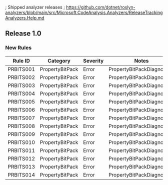 ﻿; Shipped analyzer releases
; https://github.com/dotnet/roslyn-analyzers/blob/main/src/Microsoft.CodeAnalysis.Analyzers/ReleaseTrackingAnalyzers.Help.md

## Release 1.0

### New Rules

Rule ID | Category | Severity | Notes
--------|----------|----------|-------
PRBITS001 | PropertyBitPack | Error | PropertyBitPackDiagnostics
PRBITS002 | PropertyBitPack | Error | PropertyBitPackDiagnostics
PRBITS003 | PropertyBitPack | Error | PropertyBitPackDiagnostics
PRBITS004 | PropertyBitPack | Error | PropertyBitPackDiagnostics
PRBITS005 | PropertyBitPack | Error | PropertyBitPackDiagnostics
PRBITS006 | PropertyBitPack | Error | PropertyBitPackDiagnostics
PRBITS007 | PropertyBitPack | Error | PropertyBitPackDiagnostics
PRBITS008 | PropertyBitPack | Error | PropertyBitPackDiagnostics
PRBITS009 | PropertyBitPack | Error | PropertyBitPackDiagnostics
PRBITS010 | PropertyBitPack | Error | PropertyBitPackDiagnostics
PRBITS011 | PropertyBitPack | Error | PropertyBitPackDiagnostics
PRBITS012 | PropertyBitPack | Error | PropertyBitPackDiagnostics
PRBITS013 | PropertyBitPack | Error | PropertyBitPackDiagnostics
PRBITS014 | PropertyBitPack | Error | PropertyBitPackDiagnostics